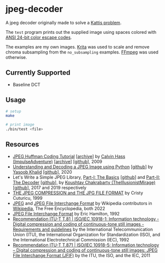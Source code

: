 # jpeg-decoder
A jpeg decoder originally made to solve a [Kattis problem](https://open.kattis.com/problems/coincounter).

The `test` program prints out the supplied image using spaces colored with [ANSI 24-bit color escape codes](https://en.wikipedia.org/wiki/ANSI_escape_code#24-bit).

The examples are my own images. [Krita](https://krita.org/en/) was used to scale and remove chroma subsampling from the `no_subsampling` examples. [FFmpeg](https://ffmpeg.org/) was used otherwise.

## Currently Supported
* Baseline DCT

## Usage
```bash
# setup
make

# print image
./bin/test <file>
```

## Resources
* [JPEG Huffman Coding Tutorial](https://www.impulseadventure.com/photo/jpeg-huffman-coding.html) \[[archive](https://web.archive.org/web/20211205035857/https://www.impulseadventure.com/photo/jpeg-huffman-coding.html)\] by [Calvin Hass (ImpulseAdventure)](https://www.impulseadventure.com) \[[archive](https://web.archive.org/web/20211202094539/https://www.impulseadventure.com)\] \[[github](https://github.com/ImpulseAdventure)\], 2009
* [Understanding and Decoding a JPEG Image using Python](https://yasoob.me/posts/understanding-and-writing-jpeg-decoder-in-python) \[[github](https://github.com/yasoob/Baseline-JPEG-Decoder)\] by [Yasoob Khalid](https://yasoob.me/) \[[github](https://github.com/yasoob)\], 2020
* Let\'s Write a Simple JPEG Library, [Part-I: The Basics](https://koushtav.me/jpeg/tutorial/2017/11/25/lets-write-a-simple-jpeg-library-part-1) \[[github](https://github.com/TheIllusionistMirage/simple-jpeg-decoder)\] and [Part-II: The Decoder](https://koushtav.me/jpeg/tutorial/c++/decoder/2019/03/02/lets-write-a-simple-jpeg-library-part-2) \[[github](https://github.com/TheIllusionistMirage/libKPEG)\], by [Koushtav Chakrabarty (TheIllusionistMirage)](https://koushtav.me/) \[[github](https://github.com/TheIllusionistMirage)\], 2017 and 2019 respectively
* [THE JPEG COMPRESSION and THE JPG FILE FORMAT](https://www.opennet.ru/docs/formats/jpeg.txt) by Cristy Cuturicu, 1999
* [JPEG](https://en.wikipedia.org/wiki/JPEG) and [JPEG File Interchange Format](https://en.wikipedia.org/wiki/JPEG_File_Interchange_Format) by Wikipedia contributors in [Wikipedia](https://en.wikipedia.org), The Free Encyclopedia, both 2022
* [JPEG File Interchange Format](https://www.w3.org/Graphics/JPEG/jfif3.pdf) by Eric Hamilton, 1992
* [Recommendation ITU-T T.81 | ISO/IEC 10918-1: Information technology - Digital compression and coding of continuous-tone still images - Requirements and guidelines](https://www.w3.org/Graphics/JPEG/itu-t81.pdf) by the International Telecommunication Union (ITU), the International Organization for Standardization (ISO), and the International Electrotechnical Commission (IEC), 1992
* [Recommendation ITU-T T.871 | ISO/IEC 10918-5: Information technology – Digital compression and coding of continuous-tone still images: JPEG File Interchange Format (JFIF)](https://www.itu.int/rec/T-REC-T.871) by the ITU, the ISO, and the IEC, 2011